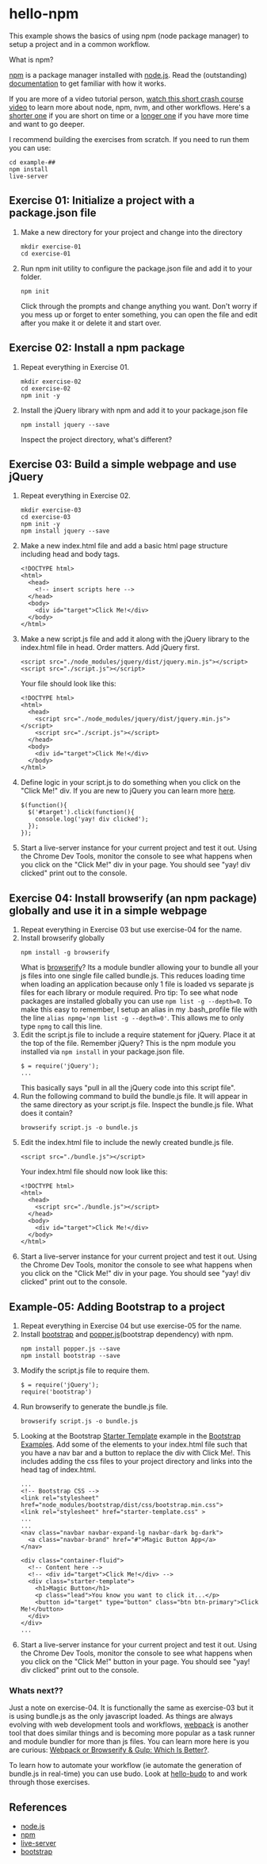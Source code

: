 # hello-npm

This example shows the basics of using npm (node package manager) to setup a project and in a common workflow.

What is npm?

[npm](https://www.npmjs.com/) is a package manager installed with [node.js](nodejs.org). Read the (outstanding) [documentation](https://docs.npmjs.com/) to get familiar with how it works.

If you are more of a video tutorial person, [watch this short crash course video](https://www.youtube.com/watch?v=76A2Ppenxh8) to learn more about node, npm, nvm, and other workflows. Here's a [shorter one](https://www.youtube.com/watch?v=6fj0cpmMiVg) if you are short on time or a [longer one](https://www.youtube.com/watch?v=jHDhaSSKmB0) if you have more time and want to go deeper.

I recommend building the exercises from scratch. If you need to run them you can use:

````
cd example-##
npm install
live-server
````

## Exercise 01: Initialize a project with a package.json file

1. Make a new directory for your project and change into the directory
    ````
    mkdir exercise-01
    cd exercise-01
    ````
2. Run npm init utility to configure the package.json file and add it to your folder.
    ````
    npm init
    ````
    Click through the prompts and change anything you want. Don't worry if you mess up or forget to enter something, you can open the file and edit after you make it or delete it and start over.
    
## Exercise 02: Install a npm package

1. Repeat everything in Exercise 01.
    ````
    mkdir exercise-02
    cd exercise-02
    npm init -y
    ````
2. Install the jQuery library with npm and add it to your package.json file
    ````    
    npm install jquery --save
    ````
    Inspect the project directory, what's different?

## Exercise 03: Build a simple webpage and use jQuery

1. Repeat everything in Exercise 02.
    ````
    mkdir exercise-03
    cd exercise-03
    npm init -y
    npm install jquery --save
    ````
2. Make a new index.html file and add a basic html page structure including head and body tags.
    ````
    <!DOCTYPE html>
    <html>
      <head>    
        <!-- insert scripts here -->
      </head>
      <body>
        <div id="target">Click Me!</div>
      </body>
    </html>
    ````
3. Make a new script.js file and add it along with the jQuery library to the index.html file in head. Order matters. Add jQuery first.
    ````
    <script src="./node_modules/jquery/dist/jquery.min.js"></script>
    <script src="./script.js"></script>
    ````
    Your file should look like this:
    ````
    <!DOCTYPE html>
    <html>
      <head>        
        <script src="./node_modules/jquery/dist/jquery.min.js"></script>
        <script src="./script.js"></script>
      </head>
      <body>
        <div id="target">Click Me!</div>
      </body>
    </html>
    ````
4. Define logic in your script.js to do something when you click on the "Click Me!" div. If you are new to jQuery you can learn more [here](https://jquery.com/).
    ````
    $(function(){
      $('#target').click(function(){
        console.log('yay! div clicked');
      });
    });
    ````         
5. Start a live-server instance for your current project and test it out. Using the Chrome Dev Tools, monitor the console to see what happens when you click on the "Click Me!" div in your page. You should see "yay! div clicked" print out to the console.

## Exercise 04: Install browserify (an npm package) globally and use it in a simple webpage

1. Repeat everything in Exercise 03 but use exercise-04 for the name.
2. Install browserify globally
    ````
    npm install -g browserify
    ````
    What is [browserify](http://browserify.org/)? Its a module bundler allowing your to bundle all your js files into one single file called bundle.js. This reduces loading time when loading an application because only 1 file is loaded vs separate js files for each library or module required.
    Pro tip: To see what node packages are installed globally you can use `npm list -g --depth=0`. To make this easy to remember, I setup an alias in my .bash_profile file with the line `alias npmg='npm list -g --depth=0'`. This allows me to only type `npmg` to call this line.
2. Edit the script.js file to include a require statement for jQuery. Place it at the top of the file. Remember jQuery? This is the npm module you installed via `npm install` in your package.json file.
    ````
    $ = require('jQuery');
    ...
    ````
    This basically says "pull in all the jQuery code into this script file".
3. Run the following command to build the bundle.js file. It will appear in the same directory as your script.js file. Inspect the bundle.js file. What does it contain?
    ````
    browserify script.js -o bundle.js
    ````     
4. Edit the index.html file to include the newly created bundle.js file.
    ````
    <script src="./bundle.js"></script>
    ````
    Your index.html file should now look like this:
    ````
    <!DOCTYPE html>
    <html>
      <head>
        <script src="./bundle.js"></script>
      </head>
      <body>
        <div id="target">Click Me!</div>
      </body>
    </html>
    ````
5. Start a live-server instance for your current project and test it out. Using the Chrome Dev Tools, monitor the console to see what happens when you click on the "Click Me!" div in your page. You should see "yay! div clicked" print out to the console.
 
## Example-05: Adding Bootstrap to a project

1. Repeat everything in Exercise 04 but use exercise-05 for the name.
2. Install [bootstrap](https://www.npmjs.com/package/bootstrap) and [popper.js](https://www.npmjs.com/package/popper.js)(bootstrap dependency) with npm.
    ````
    npm install popper.js --save
    npm install bootstrap --save
    ````
3. Modify the script.js file to require them.
    ````
    $ = require('jQuery');
    require('bootstrap')
    ````
4. Run browserify to generate the bundle.js file.
    ````
    browserify script.js -o bundle.js
    ````
5. Looking at the Bootstrap [Starter Template](http://getbootstrap.com/docs/4.0/examples/starter-template/) example in the [Bootstrap Examples](http://getbootstrap.com/docs/4.0/examples/). Add some of the elements to your index.html file such that you have a nav bar and a button to replace the div with Click Me!. This includes adding the css files to your project directory and links into the head tag of index.html.
    ````
    ...
    <!-- Bootstrap CSS -->
    <link rel="stylesheet" href="node_modules/bootstrap/dist/css/bootstrap.min.css">
    <link rel="stylesheet" href="starter-template.css" >
    ...
    ...
    <nav class="navbar navbar-expand-lg navbar-dark bg-dark">
      <a class="navbar-brand" href="#">Magic Button App</a>
    </nav>

    <div class="container-fluid">
      <!-- Content here -->
      <!-- <div id="target">Click Me!</div> -->
      <div class="starter-template">
        <h1>Magic Button</h1>
        <p class="lead">You know you want to click it...</p>
        <button id="target" type="button" class="btn btn-primary">Click Me!</button>
      </div>
    </div>
    ...
    ````
6. Start a live-server instance for your current project and test it out. Using the Chrome Dev Tools, monitor the console to see what happens when you click on the "Click Me!" button in your page. You should see "yay! div clicked" print out to the console.

### Whats next??

Just a note on exercise-04. It is functionally the same as exercise-03 but it is using bundle.js as the only javascript loaded. As things are always evolving with web development tools and workflows, [webpack](https://webpack.js.org/) is another tool that does similar things and is becoming more popular as a task runner and module bundler for more than js files. You can learn more here is you are curious: [Webpack or Browserify & Gulp: Which Is Better?](https://www.toptal.com/front-end/webpack-browserify-gulp-which-is-better).

To learn how to automate your workflow (ie automate the generation of bundle.js in real-time) you can use budo. Look at [hello-budo](https://github.com/rjduran/cm-code/tree/master/node/hello-budo) to and work through those exercises.
 
## References

* [node.js](nodejs.org)
* [npm](https://www.npmjs.com/)
* [live-server](https://www.npmjs.com/package/live-server/)
* [bootstrap](https://getbootstrap.com/)














  


